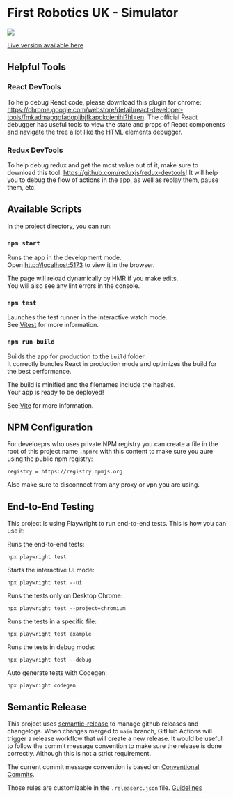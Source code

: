 # First Robotics UK - Simulator

<a href="https://github.com/google/blockly"><img src="https://tinyurl.com/built-on-blockly" /> </a>

[Live version available here](https://sim.morethanrobots.uk)

## Helpful Tools

### React DevTools

To help debug React code, please download this plugin for chrome: https://chrome.google.com/webstore/detail/react-developer-tools/fmkadmapgofadopljbjfkapdkoienihi?hl=en. The official React debugger has useful tools to view the state and props of React components and navigate the tree a lot like the HTML elements debugger.

### Redux DevTools

To help debug redux and get the most value out of it, make sure to download this tool: https://github.com/reduxjs/redux-devtools! It will help you to debug the flow of actions in the app, as well as replay them, pause them, etc.

## Available Scripts

In the project directory, you can run:

### `npm start`

Runs the app in the development mode.<br />
Open [http://localhost:5173](http://localhost:5173) to view it in the browser.

The page will reload dynamically by HMR if you make edits.<br />
You will also see any lint errors in the console.

### `npm test`

Launches the test runner in the interactive watch mode.<br />
See [Vitest](https://vitest.dev/guide/) for more information.

### `npm run build`

Builds the app for production to the `build` folder.<br />
It correctly bundles React in production mode and optimizes the build for the best performance.

The build is minified and the filenames include the hashes.<br />
Your app is ready to be deployed!

See [Vite](https://vitejs.dev/guide/) for more information.

## NPM Configuration

For develoeprs who uses private NPM registry you can create a file in the root of this project name `.npmrc` with this content to make sure you aure using the public npm registry:

```
registry = https://registry.npmjs.org
```

Also make sure to disconnect from any proxy or vpn you are using.

## End-to-End Testing

This project is using Playwright to run end-to-end tests. This is how you can use it:

Runs the end-to-end tests:

```
npx playwright test
```

Starts the interactive UI mode:

```
npx playwright test --ui
```

Runs the tests only on Desktop Chrome:

```
npx playwright test --project=chromium
```

Runs the tests in a specific file:

```
npx playwright test example
```

Runs the tests in debug mode:

```
npx playwright test --debug
```

Auto generate tests with Codegen:

```
npx playwright codegen
```

## Semantic Release

This project uses [semantic-release](https://semantic-release.gitbook.io/semantic-release/) to manage github releases and changelogs.
When changes merged to `main` branch, GitHub Actions will trigger a release workflow that will create a new release. It would be useful to follow the commit message convention to make sure the release is done correctly. Although this is not a strict requirement.

The current commit message convention is based on [Conventional Commits](https://www.conventionalcommits.org/en/v1.0.0/).

Those rules are customizable in the `.releaserc.json` file. [Guidelines](https://github.com/semantic-release/commit-analyzer?tab=readme-ov-file#release-rules)
